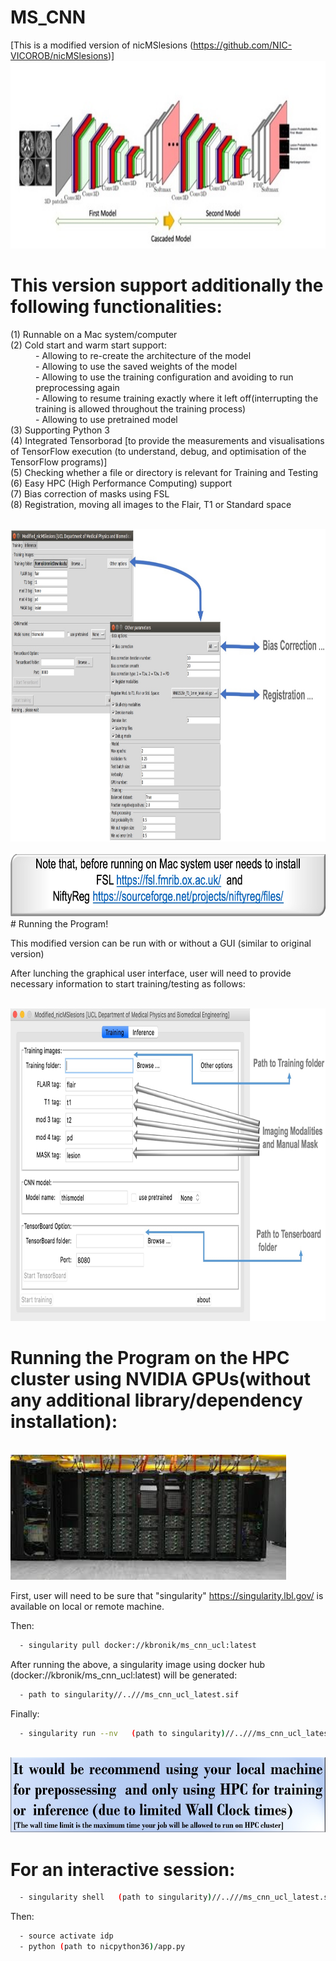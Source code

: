 # MS_CNN
[This is a modified version of nicMSlesions (https://github.com/NIC-VICOROB/nicMSlesions)]
<br>
 <img height="300" src="CNN.jpeg" />
 </br>

# This  version support additionally the following functionalities: 
<dl>
  <dt>(1) Runnable on a Mac system/computer</dt>
  <dt>(2) Cold start and warm start support:</dt>
  <dd>- Allowing to re-create the architecture of the model</dd>
  <dd>- Allowing to use the saved weights of the model</dd>
  <dd>- Allowing to use  the training configuration and avoiding to run preprocessing again</dd>
  <dd>- Allowing to resume training exactly where it left off(interrupting the training is     
    allowed throughout the training process)</dd>
  <dd>- Allowing to use pretrained model</dd>
  <dt>(3) Supporting Python 3</dt>
  <dt>(4) Integrated Tensorborad [to provide the measurements and visualisations of TensorFlow execution (to understand, debug, and optimisation of  the TensorFlow programs)]</dt>
  <dt>(5) Checking whether a file or directory is relevant for Training and Testing</dt> 
  <dt>(6) Easy HPC (High Performance Computing) support</dt> 
  <dt>(7) Bias correction of masks using FSL</dt>
  <dt>(8) Registration, moving all images to the Flair, T1 or Standard space</dt>
</dl>

<br>
 <img height="500" src="BR.jpg" />
 </br>


<br>
 <img height="100" src="note.jpg" />
 </br>
# Running the Program!

This modified version can be run with or without a GUI (similar to original version)

After lunching the graphical user interface, user will need to provide necessary information to start training/testing as follows:  

<br>
 <img height="500" src="GUI_NM.jpg" />
 </br>
 
 # 
# Running the Program on the HPC cluster using NVIDIA GPUs(without any additional library/dependency installation):
<br>
 <img height="200" src="hpc.jpeg" />
 </br>
 
 
First, user will need to be sure that "singularity" 
https://singularity.lbl.gov/
is available on local or remote machine.


Then:


```sh
  - singularity pull docker://kbronik/ms_cnn_ucl:latest  
``` 
After running the above, a singularity image using docker hub (docker://kbronik/ms_cnn_ucl:latest) will be generated:
```sh
  - path to singularity//..///ms_cnn_ucl_latest.sif  
``` 
Finally:

```sh
  - singularity run --nv   (path to singularity)//..///ms_cnn_ucl_latest.sif  python  (path to nicpython36)/nic_train_network_batch.py (or other nic-python code)
```
<br>
 <img height="120" src="note_hpc.jpg" />
 </br>


# For an interactive session:

```sh
  - singularity shell   (path to singularity)//..///ms_cnn_ucl_latest.sif 
```
Then:

```sh
  - source activate idp
  - python (path to nicpython36)/app.py
```
                   
